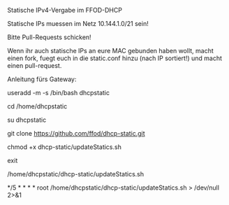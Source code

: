 Statische IPv4-Vergabe im FFOD-DHCP


Statische IPs muessen im Netz 10.144.1.0/21 sein!

Bitte Pull-Requests schicken!

Wenn ihr auch statische IPs an eure MAC gebunden haben wollt, macht einen fork, fuegt euch in die static.conf hinzu (nach IP sortiert!) und macht einen pull-request.




Anleitung fürs Gateway:

useradd -m -s /bin/bash dhcpstatic

cd /home/dhcpstatic

su dhcpstatic

git clone https://github.com/ffod/dhcp-static.git

chmod +x dhcp-static/updateStatics.sh

exit

/home/dhcpstatic/dhcp-static/updateStatics.sh

*/5 * * * * root /home/dhcpstatic/dhcp-static/updateStatics.sh > /dev/null 2>&1

